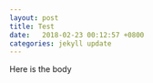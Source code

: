 ```yaml
---
layout: post
title: Test
date:   2018-02-23 00:12:57 +0800
categories: jekyll update
---
```

Here is the body
